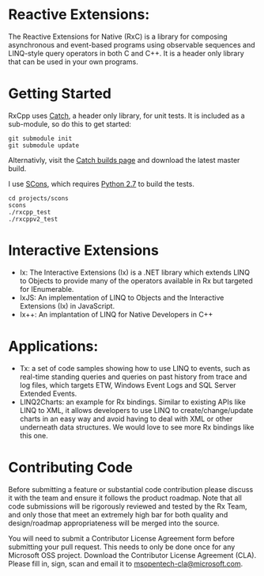 # Reactive Extensions:

The Reactive Extensions for Native (RxC) is a library for composing asynchronous and event-based programs using observable sequences and LINQ-style query operators in both C and C++. It is a header only library that can be used in your own programs. 

# Getting Started

RxCpp uses [Catch](https://github.com/philsquared/Catch), a header only library, for unit tests. It is included as a sub-module, so do this to get started: 
```
git submodule init
git submodule update
```

Alternativly, visit the [Catch builds page](http://builds.catch-lib.net/) and download the latest master build.

I use [SCons](http://scons.org/), which requires [Python 2.7](http://python.org/) to build the tests. 

```
cd projects/scons
scons
./rxcpp_test
./rxcppv2_test
```

# Interactive Extensions
* Ix: The Interactive Extensions (Ix) is a .NET library which extends LINQ to Objects to provide many of the operators available in Rx but targeted for IEnumerable<T>.
* IxJS: An implementation of LINQ to Objects and the Interactive Extensions (Ix) in JavaScript.
* Ix++: An implantation of LINQ for Native Developers in C++

# Applications:
* Tx: a set of code samples showing how to use LINQ to events, such as real-time standing queries and queries on past history from trace and log files, which targets ETW, Windows Event Logs and SQL Server Extended Events.
* LINQ2Charts: an example for Rx bindings.  Similar to existing APIs like LINQ to XML, it allows developers to use LINQ to create/change/update charts in an easy way and avoid having to deal with XML or other underneath data structures. We would love to see more Rx bindings like this one.

# Contributing Code

Before submitting a feature or substantial code contribution please  discuss it with the team and ensure it follows the product roadmap. Note that all code submissions will be rigorously reviewed and tested by the Rx Team, and only those that meet an extremely high bar for both quality and design/roadmap appropriateness will be merged into the source.

You will need to submit a  Contributor License Agreement form before submitting your pull request. This needs to only be done once for any Microsoft OSS project. Download the Contributor License Agreement (CLA). Please fill in, sign, scan and email it to msopentech-cla@microsoft.com.
